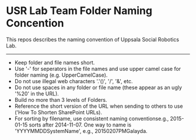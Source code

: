# USR Lab Team Folder Naming Concention

This repos describes the naming convention of Uppsala Social Robotics Lab.

---
 - Keep folder and file names short.
 - Use '-' for seperators in the file names and use upper camel case for folder naming (e.g. UpperCamelCase). 
 - Do not use illegal web characters '.'()', '/', '&', etc.
 - Do not use spaces in any folder or file name (these appear as an ugly '%20' in the URL).
 - Build no more than 3 levels of Folders.
 - Reference the short version of the URL when sending to others to use ('How To Shorten SharePoint URLs).
 - For sorting by filename, use consistent naming conventionse.g.,  2015-01-15 sorts after  2014-11-07. One way to name is 'YYYYMMDDSystemName', e.g.,  20150207PMGalayda.
